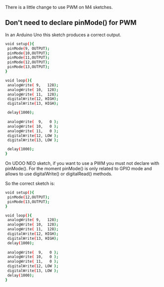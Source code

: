 There is a little change to use PWM on M4 sketches.

## Don't need to declare pinMode() for PWM

In an Arduino Uno this sketch produces a correct output.

``` bash
void setup(){
 pinMode(9, OUTPUT);
 pinMode(10,OUTPUT);
 pinMode(11,OUTPUT);
 pinMode(12,OUTPUT);
 pinMode(13,OUTPUT);
}

void loop(){
 analogWrite( 9,   128);
 analogWrite( 10,  128);
 analogWrite( 11,  128);
 digitalWrite(12, HIGH);
 digitalWrite(13, HIGH);

 delay(1000);
 
 analogWrite(  9,   0 );
 analogWrite( 10,   0 );
 analogWrite( 11,   0 );
 digitalWrite(12, LOW );
 digitalWrite(13, LOW );

 delay(1000);
}
```

On UDOO NEO sketch, if you want to use a PWM you must not declare with pinMode().
For the moment pinMode() is only related to GPIO mode and allows to use digitalWrite() or digitalRead() methods.

So the correct sketch is:

``` bash
void setup(){
 pinMode(12,OUTPUT);
 pinMode(13,OUTPUT);
}

void loop(){
 analogWrite( 9,   128);
 analogWrite( 10,  128);
 analogWrite( 11,  128);
 digitalWrite(12, HIGH);
 digitalWrite(13, HIGH);
 delay(1000);
 
 analogWrite(  9,   0 );
 analogWrite( 10,   0 );
 analogWrite( 11,   0 );
 digitalWrite(12, LOW );
 digitalWrite(13, LOW );
 delay(1000);
}
```
